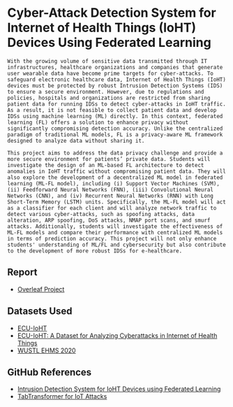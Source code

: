 # Cyber-Attack Detection System for Internet of Health Things (IoHT) Devices Using Federated Learning

```plaintext
With the growing volume of sensitive data transmitted through IT infrastructures, healthcare organizations and companies that generate user wearable data have become prime targets for cyber-attacks. To safeguard electronic healthcare data, Internet of Health Things (IoHT) devices must be protected by robust Intrusion Detection Systems (IDS) to ensure a secure environment. However, due to regulations and policies, hospitals and organizations are restricted from sharing patient data for running IDSs to detect cyber-attacks in IoHT traffic. As a result, it is not feasible to collect patient data and develop IDSs using machine learning (ML) directly. In this context, federated learning (FL) offers a solution to enhance privacy without significantly compromising detection accuracy. Unlike the centralized paradigm of traditional ML models, FL is a privacy-aware ML framework designed to analyze data without sharing it.
```
```plaintext
This project aims to address the data privacy challenge and provide a more secure environment for patients’ private data. Students will investigate the design of an ML-based FL architecture to detect anomalies in IoHT traffic without compromising patient data. They will also explore the development of a decentralized ML model in federated learning (ML-FL model), including (i) Support Vector Machines (SVM), (ii) Feedforward Neural Networks (FNN), (iii) Convolutional Neural Networks (CNN), and (iv) Recurrent Neural Networks (RNN) with Long Short-Term Memory (LSTM) units. Specifically, the ML-FL model will act as a classifier for each client and will analyze network traffic to detect various cyber-attacks, such as spoofing attacks, data alteration, ARP spoofing, DoS attacks, NMAP port scans, and smurf attacks. Additionally, students will investigate the effectiveness of ML-FL models and compare their performance with centralized ML models in terms of prediction accuracy. This project will not only enhance students' understanding of ML/FL and cybersecurity but also contribute to the development of more robust IDSs for e-healthcare.
```
## Report
 - [Overleaf Project](https://www.overleaf.com/9867887565yysgfsrqqwtn#797c58)
   
## Datasets Used
 - [ECU-IoHT](https://ro.ecu.edu.au/datasets/48/)
 - [ECU-IoHT: A Dataset for Analyzing Cyberattacks in Internet of Health Things](https://github.com/CSCRC-SCREED/ECU-IoHT)
 - [WUSTL EHMS 2020](https://www.cse.wustl.edu/~jain/ehms/index.html)

## GitHub References
 - [Intrusion Detection System for IoHT Devices using Federated Learning](https://github.com/fatemehm/Federated-Learning-IDS)
 - [TabTransformer for IoT Attacks](https://github.com/brunabazaluk/tabtransformer_iot_attacks)
